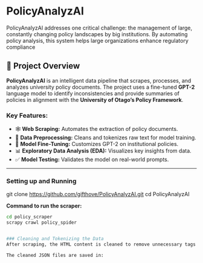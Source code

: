 # PolicyAnalyzAI
PolicyAnalyzAI addresses one critical challenge: the management of large, constantly changing policy landscapes by big institutions. By automating policy analysis, this system helps large organizations enhance regulatory compliance

## 📖 Project Overview

**PolicyAnalyzAI** is an intelligent data pipeline that scrapes, processes, and analyzes university policy documents. The project uses a fine-tuned **GPT-2** language model to identify inconsistencies and provide summaries of policies in alignment with the **University of Otago’s Policy Framework**.

### Key Features:
- 🕸️ **Web Scraping:** Automates the extraction of policy documents.  
- 🧹 **Data Preprocessing:** Cleans and tokenizes raw text for model training.  
- 🤖 **Model Fine-Tuning:** Customizes GPT-2 on institutional policies.  
- 📊 **Exploratory Data Analysis (EDA):** Visualizes key insights from data.  
- ✅ **Model Testing:** Validates the model on real-world prompts.  

---
### Setting up and Running 
git clone https://github.com/gifthove/PolicyAnalyzAI.git
cd PolicyAnalyzAI


**Command to run the scraper:**
```bash
cd policy_scraper
scrapy crawl policy_spider


### Cleaning and Tokenizing the Data
After scraping, the HTML content is cleaned to remove unnecessary tags and formatting, and then tokenized into word and sentence tokens.

The cleaned JSON files are saved in: